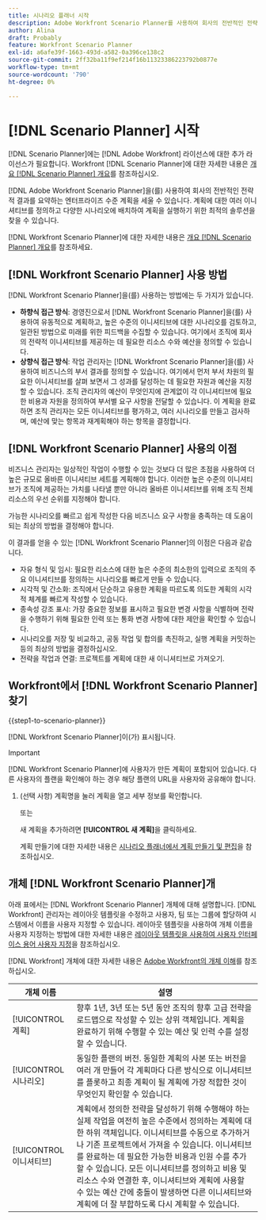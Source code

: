 ```yaml
---
title: 시나리오 플래너 시작
description: Adobe Workfront Scenario Planner를 사용하여 회사의 전반적인 전략적 결과를 요약하는 엔터프라이즈 수준 계획을 작성할 수 있습니다. 계획에 대한 여러 이니셔티브를 정의하고 다양한 시나리오에 배치하여 계획을 실행하기 위한 최적의 솔루션을 찾을 수 있습니다.
author: Alina
draft: Probably
feature: Workfront Scenario Planner
exl-id: a6afe39f-1663-493d-a582-0a396ce138c2
source-git-commit: 2ff32ba11f9ef214f16b11323386223792b0877e
workflow-type: tm+mt
source-wordcount: '790'
ht-degree: 0%

---
```


# [!DNL Scenario Planner] 시작

[!DNL Scenario Planner]에는 [!DNL Adobe Workfront] 라이선스에 대한 추가 라이선스가 필요합니다. Workfront [!DNL Scenario Planner]에 대한 자세한 내용은 [개요 [!DNL Scenario Planner] 개요](../scenario-planner/scenario-planner-overview.md)를 참조하십시오.

[!DNL Adobe Workfront Scenario Planner]을(를) 사용하여 회사의 전반적인 전략적 결과를 요약하는 엔터프라이즈 수준 계획을 세울 수 있습니다. 계획에 대한 여러 이니셔티브를 정의하고 다양한 시나리오에 배치하여 계획을 실행하기 위한 최적의 솔루션을 찾을 수 있습니다.

[!DNL Workfront Scenario Planner]에 대한 자세한 내용은 [개요 [!DNL Scenario Planner] 개요](../scenario-planner/scenario-planner-overview.md)를 참조하세요.

## [!DNL Workfront Scenario Planner] 사용 방법

[!DNL Workfront Scenario Planner]을(를) 사용하는 방법에는 두 가지가 있습니다.

* **하향식 접근 방식**: 경영진으로서 [!DNL Workfront Scenario Planner]을(를) 사용하여 유동적으로 계획하고, 높은 수준의 이니셔티브에 대한 시나리오를 검토하고, 일관된 방법으로 미래를 위한 피드백을 수집할 수 있습니다. 여기에서 조직에 회사의 전략적 이니셔티브를 제공하는 데 필요한 리소스 수와 예산을 정의할 수 있습니다.
* **상향식 접근 방식**: 작업 관리자는 [!DNL Workfront Scenario Planner]을(를) 사용하여 비즈니스의 부서 결과를 정의할 수 있습니다. 여기에서 먼저 부서 차원의 필요한 이니셔티브를 살펴 보면서 그 성과를 달성하는 데 필요한 자원과 예산을 지정할 수 있습니다. 조직 관리자의 예산이 무엇인지에 관계없이 각 이니셔티브에 필요한 비용과 자원을 정의하여 부서별 요구 사항을 전달할 수 있습니다. 이 계획을 완료하면 조직 관리자는 모든 이니셔티브를 평가하고, 여러 시나리오를 만들고 검사하며, 예산에 맞는 항목과 재계획해야 하는 항목을 결정합니다.

## [!DNL Workfront Scenario Planner] 사용의 이점

비즈니스 관리자는 일상적인 작업이 수행할 수 있는 것보다 더 많은 초점을 사용하여 더 높은 규모로 올바른 이니셔티브 세트를 계획해야 합니다. 이러한 높은 수준의 이니셔티브가 조직에 제공하는 가치를 나타낼 뿐만 아니라 올바른 이니셔티브를 위해 조직 전체 리소스의 우선 순위를 지정해야 합니다.

가능한 시나리오를 빠르고 쉽게 작성한 다음 비즈니스 요구 사항을 충족하는 데 도움이 되는 최상의 방법을 결정해야 합니다.

이 결과를 얻을 수 있는 [!DNL Workfront Scenario Planner]의 이점은 다음과 같습니다.

* 자유 형식 및 임시: 필요한 리소스에 대한 높은 수준의 최소한의 입력으로 조직의 주요 이니셔티브를 정의하는 시나리오를 빠르게 만들 수 있습니다.
* 시각적 및 간소화: 조직에서 단순하고 유용한 계획을 따르도록 의도한 계획의 시각적 체계를 빠르게 작성할 수 있습니다.
* 종속성 강조 표시: 가장 중요한 정보를 표시하고 필요한 변경 사항을 식별하며 전략을 수행하기 위해 필요한 인력 또는 통화 변경 사항에 대한 제안을 확인할 수 있습니다.
* 시나리오를 저장 및 비교하고, 공동 작업 및 합의를 촉진하고, 실행 계획을 커밋하는 등의 최상의 방법을 결정하십시오.
* 전략을 작업과 연결: 프로젝트를 계획에 대한 새 이니셔티브로 가져오기.

## Workfront에서 [!DNL Workfront Scenario Planner] 찾기

{{step1-to-scenario-planner}}

<!--drafted for Shell: or click the **Main Menu** <insert icon> in the upper-left corner, if it's available.-->

[!DNL Workfront Scenario Planner]이(가) 표시됩니다.

>[!IMPORTANT]
>
>[!DNL Workfront Scenario Planner]에 사용자가 만든 계획이 포함되어 있습니다. 다른 사용자의 플랜을 확인해야 하는 경우 해당 플랜의 URL을 사용자와 공유해야 합니다.

1. (선택 사항) 계획명을 눌러 계획을 열고 세부 정보를 확인합니다.

   또는

   새 계획을 추가하려면 **[!UICONTROL 새 계획]**&#x200B;을 클릭하세요.

   계획 만들기에 대한 자세한 내용은 [시나리오 플래너에서 계획 만들기 및 편집](../scenario-planner/create-and-edit-plans.md)을 참조하십시오.

## 개체 [!DNL Workfront Scenario Planner]개

아래 표에서는 [!DNL Workfront Scenario Planner] 개체에 대해 설명합니다. [!DNL Workfront] 관리자는 레이아웃 템플릿을 수정하고 사용자, 팀 또는 그룹에 할당하여 시스템에서 이름을 사용자 지정할 수 있습니다. 레이아웃 템플릿을 사용하여 개체 이름을 사용자 지정하는 방법에 대한 자세한 내용은 [레이아웃 템플릿을 사용하여 사용자 인터페이스 용어 사용자 지정](../administration-and-setup/customize-workfront/use-layout-templates/customize-terminology.md)을 참조하십시오.

[!DNL Workfront] 개체에 대한 자세한 내용은 [Adobe Workfront의 개체 이해](../workfront-basics/navigate-workfront/workfront-navigation/understand-objects.md)를 참조하십시오.

| 개체 이름 | 설명 |
|---|---|
| [!UICONTROL 계획] | 향후 1년, 3년 또는 5년 동안 조직의 향후 고급 전략을 로드맵으로 작성할 수 있는 상위 객체입니다. 계획을 완료하기 위해 수행할 수 있는 예산 및 인력 수를 설정할 수 있습니다. |
| [!UICONTROL 시나리오] | 동일한 플랜의 버전. 동일한 계획의 사본 또는 버전을 여러 개 만들어 각 계획마다 다른 방식으로 이니셔티브를 플롯하고 최종 계획이 될 계획에 가장 적합한 것이 무엇인지 확인할 수 있습니다. |
| [!UICONTROL 이니셔티브] | 계획에서 정의한 전략을 달성하기 위해 수행해야 하는 실제 작업을 여전히 높은 수준에서 정의하는 계획에 대한 하위 객체입니다. 이니셔티브를 수동으로 추가하거나 기존 프로젝트에서 가져올 수 있습니다. 이니셔티브를 완료하는 데 필요한 가능한 비용과 인원 수를 추가할 수 있습니다. 모든 이니셔티브를 정의하고 비용 및 리소스 수와 연결한 후, 이니셔티브와 계획에 사용할 수 있는 예산 간에 충돌이 발생하면 다른 이니셔티브와 계획에 더 잘 부합하도록 다시 계획할 수 있습니다. |
